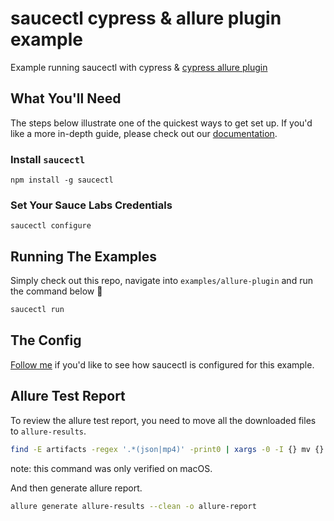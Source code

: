 # saucectl cypress & allure plugin example

Example running saucectl with cypress & [cypress allure plugin](https://github.com/Shelex/cypress-allure-plugin)

## What You'll Need

The steps below illustrate one of the quickest ways to get set up. If you'd like a more in-depth guide, please check out
our [documentation](https://docs.saucelabs.com/testrunner-toolkit/installation).

### Install `saucectl`

```shell
npm install -g saucectl
```

### Set Your Sauce Labs Credentials

```shell
saucectl configure
```

## Running The Examples

Simply check out this repo, navigate into `examples/allure-plugin` and run the command below :rocket:

```bash
saucectl run
```

## The Config

[Follow me](.sauce/config.yml) if you'd like to see how saucectl is configured for this example.

## Allure Test Report

To review the allure test report, you need to move all the downloaded files to `allure-results`.
```bash
find -E artifacts -regex '.*(json|mp4)' -print0 | xargs -0 -I {} mv {} allure-results
```
note: this command was only verified on macOS.

And then generate allure report.
```bash
allure generate allure-results --clean -o allure-report
```
